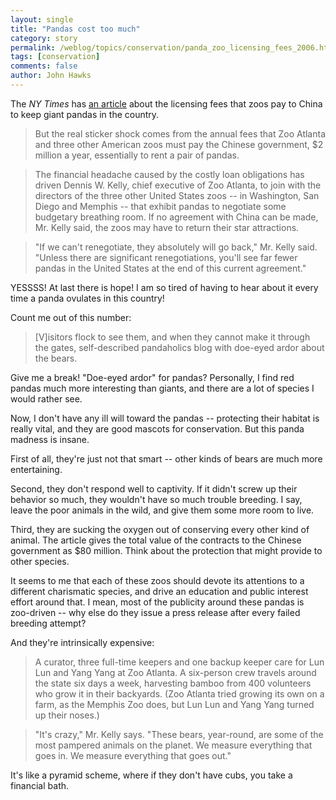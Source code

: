 ```yaml
---
layout: single 
title: "Pandas cost too much" 
category: story
permalink: /weblog/topics/conservation/panda_zoo_licensing_fees_2006.html
tags: [conservation] 
comments: false 
author: John Hawks 
---
```



<p>
The <i>NY Times</i> has <a href="http://www.nytimes.com/2006/02/12/national/12panda.html">an article</a> about the licensing fees that zoos pay to China to keep giant pandas in the country. 
</p>

<blockquote>But the real sticker shock comes from the annual fees that Zoo Atlanta and three other American zoos must pay the Chinese government, $2 million a year, essentially to rent a pair of pandas.</blockquote>

<blockquote>The financial headache caused by the costly loan obligations has driven Dennis W. Kelly, chief executive of Zoo Atlanta, to join with the directors of the three other United States zoos -- in Washington, San Diego and Memphis -- that exhibit pandas to negotiate some budgetary breathing room. If no agreement with China can be made, Mr. Kelly said, the zoos may have to return their star attractions.</blockquote>

<blockquote>"If we can't renegotiate, they absolutely will go back," Mr. Kelly said. "Unless there are significant renegotiations, you'll see far fewer pandas in the United States at the end of this current agreement."</blockquote>

<p>
YESSSS! At last there is hope! I am so tired of having to hear about it every time a panda ovulates in this country!
</p>

<p>
Count me out of this number: 
</p>

<blockquote>[V]isitors flock to see them, and when they cannot make it through the gates, self-described pandaholics blog with doe-eyed ardor about the bears.</blockquote>

<p>
Give me a break! "Doe-eyed ardor" for pandas? Personally, I find red pandas much more interesting than giants, and there are a lot of species I would rather see. 
</p>

<p>
Now, I don't have any ill will toward the pandas -- protecting their habitat is really vital, and they are good mascots for conservation. But this panda madness is insane. 
</p>

<p>
First of all, they're just not that smart -- other kinds of bears are much more entertaining. 
</p>

<p>
Second, they don't respond well to captivity. If it didn't screw up their behavior so much, they wouldn't have so much trouble breeding. I say, leave the poor animals in the wild, and give them some more room to live. 
</p>

<p>
Third, they are sucking the oxygen out of conserving every other kind of animal. The article gives the total value of the contracts to the Chinese government as $80 million. Think about the protection that might provide to other species. 
</p>

<p>
It seems to me that each of these zoos should devote its attentions to a different charismatic species, and drive an education and public interest effort around that. I mean, most of the publicity around these pandas is zoo-driven -- why else do they issue a press release after every failed breeding attempt?
</p>

<p>
And they're intrinsically expensive: 
</p>

<blockquote>A curator, three full-time keepers and one backup keeper care for Lun Lun and Yang Yang at Zoo Atlanta. A six-person crew travels around the state six days a week, harvesting bamboo from 400 volunteers who grow it in their backyards. (Zoo Atlanta tried growing its own on a farm, as the Memphis Zoo does, but Lun Lun and Yang Yang turned up their noses.)</blockquote>

<blockquote>"It's crazy," Mr. Kelly says. "These bears, year-round, are some of the most pampered animals on the planet. We measure everything that goes in. We measure everything that goes out."</blockquote>

<p>
It's like a pyramid scheme, where if they don't have cubs, you take a financial bath. 
</p>

